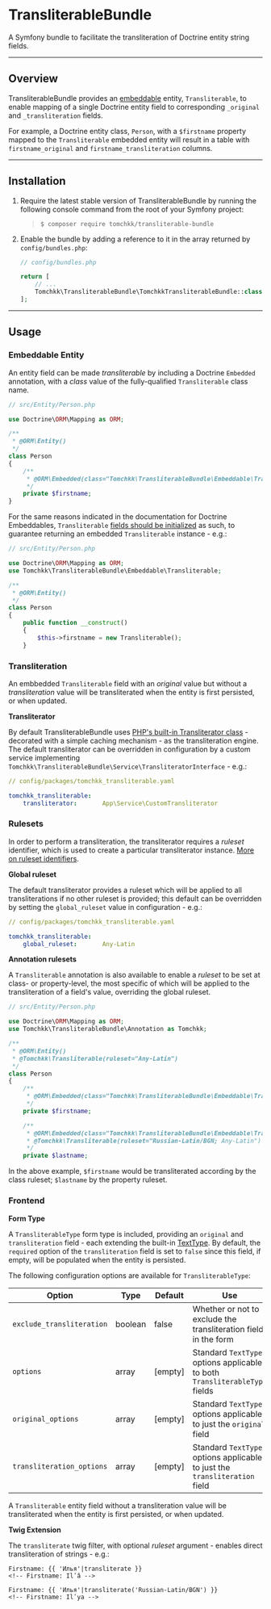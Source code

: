 TransliterableBundle
====================

A Symfony bundle to facilitate the transliteration of Doctrine entity string fields.


___


Overview
--------

TransliterableBundle provides an [embeddable](https://www.doctrine-project.org/projects/doctrine-orm/en/2.6/tutorials/embeddables.html) entity, `Transliterable`, to enable mapping of a single Doctrine entity field to corresponding `_original` and `_transliteration` fields.

For example, a Doctrine entity class, `Person`, with a `$firstname` property mapped to the `Transliterable` embedded entity will result in a table with `firstname_original` and `firstname_transliteration` columns.


___


Installation
------------

1. Require the latest stable version of TransliterableBundle by running the following console command from the root of your Symfony project:
   > `$ composer require tomchkk/transliterable-bundle`
2. Enable the bundle by adding a reference to it in the array returned by `config/bundles.php`:
    ```php
    // config/bundles.php

    return [
        // ...
        Tomchkk\TransliterableBundle\TomchkkTransliterableBundle::class => ['all' => true],
    ];
    ```

___


Usage
-----


### Embeddable Entity

An entity field can be made _transliterable_ by including a Doctrine `Embedded` annotation, with a _class_ value of the fully-qualified `Transliterable` class name.

```php
// src/Entity/Person.php

use Doctrine\ORM\Mapping as ORM;

/**
 * @ORM\Entity()
 */
class Person
{
    /**
     * @ORM\Embedded(class="Tomchkk\TransliterableBundle\Embeddable\Transliterable")
     */
    private $firstname;
}
```

For the same reasons indicated in the documentation for Doctrine Embeddables, `Transliterable` [fields should be initialized](https://www.doctrine-project.org/projects/doctrine-orm/en/2.6/tutorials/embeddables.html#initializing-embeddables) as such, to guarantee returning an embedded `Transliterable` instance - e.g.:

```php
// src/Entity/Person.php

use Doctrine\ORM\Mapping as ORM;
use Tomchkk\TransliterableBundle\Embeddable\Transliterable;

/**
 * @ORM\Entity()
 */
class Person
{
    public function __construct()
    {
        $this->firstname = new Transliterable();
    }
```


### Transliteration

An embbedded `Transliterable` field with an _original_ value but without a _transliteration_ value will be transliterated when the entity is first persisted, or when updated.

**Transliterator**

By default TransliterableBundle uses [PHP's built-in Transliterator class](http://php.net/manual/en/class.transliterator.php) - decorated with a simple caching mechanism - as the transliteration engine. The default transliterator can be overridden in configuration by a custom service implementing `Tomchkk\TransliterableBundle\Service\TransliteratorInterface` - e.g.:

```yaml
// config/packages/tomchkk_transliterable.yaml

tomchkk_transliterable:
    transliterator:       App\Service\CustomTransliterator
```


### Rulesets

In order to perform a transliteration, the transliterator requires a _ruleset_ identifier, which is used to create a particular transliterator instance. [More on ruleset identifiers](http://userguide.icu-project.org/transforms/general#TOC-Transliterator-Identifiers).

**Global ruleset**

The default transliterator provides a ruleset which will be applied to all transliterations if no other ruleset is provided; this default can be overridden by setting the `global_ruleset` value in configuration - e.g.:

```yaml
// config/packages/tomchkk_transliterable.yaml

tomchkk_transliterable:
    global_ruleset:       Any-Latin
```

**Annotation rulesets**

A `Transliterable` annotation is also available to enable a _ruleset_ to be set at class- or property-level, the most specific of which will be applied to the transliteration of a field's value, overriding the global ruleset.

```php
// src/Entity/Person.php

use Doctrine\ORM\Mapping as ORM;
use Tomchkk\TransliterableBundle\Annotation as Tomchkk;

/**
 * @ORM\Entity()
 * @Tomchkk\Transliterable(ruleset="Any-Latin")
 */
class Person
{
    /**
     * @ORM\Embedded(class="Tomchkk\TransliterableBundle\Embeddable\Transliterable")
     */
    private $firstname;

    /**
     * @ORM\Embedded(class="Tomchkk\TransliterableBundle\Embeddable\Transliterable")
     * @Tomchkk\Transliterable(ruleset="Russian-Latin/BGN; Any-Latin")
     */
    private $lastname;
```

In the above example, `$firstname` would be transliterated according by the class ruleset; `$lastname` by the property ruleset.


### Frontend

**Form Type**

A `TransliterableType` form type is included, providing an `original` and `transliteration` field - each extending the built-in [TextType](https://symfony.com/doc/current/reference/forms/types/text.html). By default, the `required` option of the `transliteration` field is set to `false` since this field, if empty, will be populated when the entity is persisted.

The following configuration options are available for `TransliterableType`:

|          Option           |  Type   | Default |                                    Use                                     |
|---------------------------|---------|---------|----------------------------------------------------------------------------|
| `exclude_transliteration` | boolean |  false  |      Whether or not to exclude the transliteration field in the form       |
|         `options`         |  array  | [empty] | Standard `TextType` options applicable to both `TransliterableType` fields |
|    `original_options`     |  array  | [empty] |    Standard `TextType` options applicable to just the `original` field     |
| `transliteration_options` |  array  | [empty] | Standard `TextType` options applicable to just the `transliteration` field |


A `Transliterable` entity field without a transliteration value will be transliterated when the entity is first persisted, or when updated.

**Twig Extension**

The `transliterate` twig filter, with optional _ruleset_ argument - enables direct transliteration of strings - e.g.:

```twig
Firstname: {{ 'Илья'|transliterate }}
<!-- Firstname: Ilʹâ -->

Firstname: {{ 'Илья'|transliterate('Russian-Latin/BGN') }}
<!-- Firstname: Ilʹya -->
```
